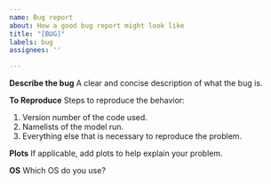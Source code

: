 ```yaml
---
name: Bug report
about: How a good bug report might look like
title: "[BUG]"
labels: bug
assignees: ''

---
```


**Describe the bug**
A clear and concise description of what the bug is.

**To Reproduce**
Steps to reproduce the behavior:
1. Version number of the code used.
2. Namelists of the model run.
3. Everything else that is necessary to reproduce the problem.

**Plots**
If applicable, add plots to help explain your problem.

**OS** Which OS do you use?
